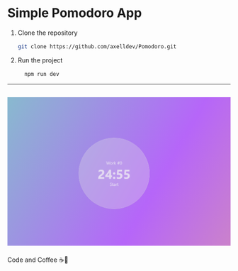 # Simple Pomodoro App

1. Clone the repository
   ```bash
   git clone https://github.com/axelldev/Pomodoro.git
   ```
2. Run the project
   ```bash
     npm run dev
   ```

---

## ![Alt text](image.png)

Code and Coffee ☕👋
